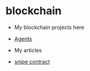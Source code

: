 # blockchain
- My blockchain projects here
* [Agents](./Agents)

- My articles 

* [snipe contract](./articles/thetipcoin.md)
